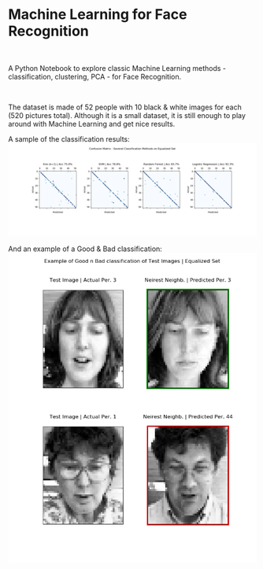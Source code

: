 <h1>Machine Learning for Face Recognition</h1>

<br/>

A Python Notebook to explore classic Machine Learning methods - classification, clustering, PCA - for Face Recognition.

<br/>

The dataset is made of 52 people with 10 black & white images for each (520 pictures total). Although it is a small dataset, it is still enough to play around with Machine Learning and get nice results.

A sample of the classification results:
![Classification Results](https://github.com/paulcourty/FaceRecognition/blob/main/Figures%20Results/Confusion%20Matrix%20Several%20Classification%20Methods.png)

And an example of a Good & Bad classification:
![Classification Example](https://github.com/paulcourty/FaceRecognition/blob/main/Figures%20Visualization/Knn%20Good%20%26%20Bad%20Classification.png)
